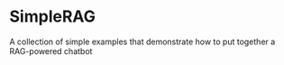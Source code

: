 # SimpleRAG

A collection of simple examples that demonstrate how to put together a RAG-powered chatbot
